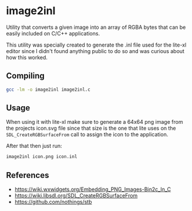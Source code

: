 # image2inl

Utility that converts a given image into an array of RGBA bytes that can
be easily included on C/C++ applications.

This utility was specially created to generate the .inl file used for the
lite-xl editor since I didn't found anything public to do so and was
curious about how this worked.

## Compiling

```sh
gcc -lm -o image2inl image2inl.c
```

## Usage

When using it with lite-xl make sure to generate a 64x64 png image from
the projects icon.svg file since that size is the one that lite uses on
the `SDL_CreateRGBSurfaceFrom` call to assign the icon to the application.

After that then just run:
```sh
image2inl icon.png icon.inl
```

## References

* https://wiki.wxwidgets.org/Embedding_PNG_Images-Bin2c_In_C
* https://wiki.libsdl.org/SDL_CreateRGBSurfaceFrom
* https://github.com/nothings/stb
